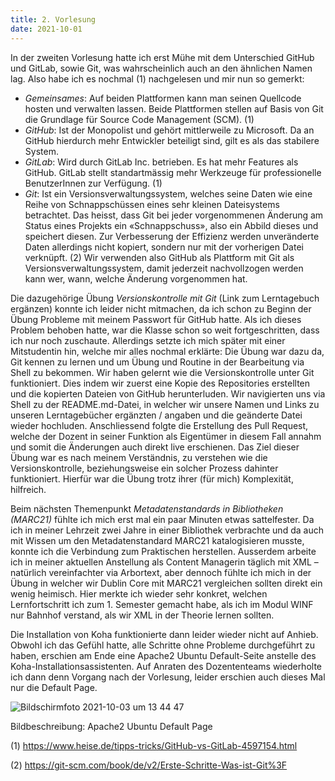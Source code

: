 ```yaml
---
title: 2. Vorlesung
date: 2021-10-01
---
```


In der zweiten Vorlesung hatte ich erst Mühe mit dem Unterschied GitHub und GitLab, sowie Git, was wahrscheinlich auch an den ähnlichen Namen lag. Also habe ich es nochmal (1) nachgelesen und mir nun so gemerkt: 
-	*Gemeinsames*: Auf beiden Plattformen kann man seinen Quellcode hosten und verwalten lassen. Beide Plattformen stellen auf Basis von Git die Grundlage für Source Code Management (SCM). (1)
-	*GitHub*: Ist der Monopolist und gehört mittlerweile zu Microsoft. Da an GitHub hierdurch mehr Entwickler beteiligt sind, gilt es als das stabilere System. 
-	*GitLab*: Wird durch GitLab Inc. betrieben. Es hat mehr Features als GitHub. GitLab stellt standartmässig mehr Werkzeuge für professionelle BenutzerInnen zur Verfügung. (1)
-	*Git*: Ist ein Versionsverwaltungssystem, welches seine Daten wie eine Reihe von Schnappschüssen eines sehr kleinen Dateisystems betrachtet. Das heisst, dass Git bei jeder vorgenommenen Änderung am Status eines Projekts ein «Schnappschuss», also ein Abbild dieses und speichert diesen. Zur Verbesserung der Effizienz werden unveränderte Daten allerdings nicht kopiert, sondern nur mit der vorherigen Datei verknüpft. (2)
Wir verwenden also GitHub als Plattform mit Git als Versionsverwaltungssystem, damit jederzeit nachvollzogen werden kann wer, wann, welche Änderung vorgenommen hat. 

Die dazugehörige Übung *Versionskontrolle mit Git* (Link zum Lerntagebuch ergänzen) konnte ich leider nicht mitmachen, da ich schon zu Beginn der Übung Probleme mit meinem Passwort für GitHub hatte. Als ich dieses Problem behoben hatte, war die Klasse schon so weit fortgeschritten, dass ich nur noch zuschaute. Allerdings setzte ich mich später mit einer Mitstudentin hin, welche mir alles nochmal erklärte: 
Die Übung war dazu da, Git kennen zu lernen und um Übung und Routine in der Bearbeitung via Shell zu bekommen. Wir haben gelernt wie die Versionskontrolle unter Git funktioniert. Dies indem wir zuerst eine Kopie des Repositories erstellten und die kopierten Dateien von GitHub herunterluden. Wir navigierten uns via Shell zu der README.md-Datei, in welcher wir unsere Namen und Links zu unseren Lerntagebücher ergänzten / angaben und die geänderte Datei wieder hochluden. Anschliessend folgte die Erstellung des Pull Request, welche der Dozent in seiner Funktion als Eigentümer in diesem Fall annahm und somit die Änderungen auch direkt live erschienen. 
Das Ziel dieser Übung war es nach meinem Verständnis, zu verstehen wie die Versionskontrolle, beziehungsweise ein solcher Prozess dahinter funktioniert. Hierfür war die Übung trotz ihrer (für mich) Komplexität, hilfreich. 

Beim nächsten Themenpunkt *Metadatenstandards in Bibliotheken (MARC21)* fühlte ich mich erst mal ein paar Minuten etwas sattelfester. Da ich in meiner Lehrzeit zwei Jahre in einer Bibliothek verbrachte und da auch mit Wissen um den Metadatenstandard MARC21 katalogisieren musste, konnte ich die Verbindung zum Praktischen herstellen. Ausserdem arbeite ich in meiner aktuellen Anstellung als Content Managerin täglich mit XML – natürlich vereinfachter via Arbortext, aber dennoch fühlte ich mich in der Übung in welcher wir Dublin Core mit MARC21 vergleichen sollten direkt ein wenig heimisch. Hier merkte ich wieder sehr konkret, welchen Lernfortschritt ich zum 1. Semester gemacht habe, als ich im Modul WINF nur Bahnhof verstand, als wir XML in der Theorie lernen sollten. 

Die Installation von Koha funktionierte dann leider wieder nicht auf Anhieb. Obwohl ich das Gefühl hatte, alle Schritte ohne Probleme durchgeführt zu haben, erschien am Ende eine Apache2 Ubuntu Default-Seite anstelle des Koha-Installationsassistenten. 
Auf Anraten des Dozententeams wiederholte ich dann denn Vorgang nach der Vorlesung, leider erschien auch dieses Mal nur die Default Page. 

![Bildschirmfoto 2021-10-03 um 13 44 47](https://user-images.githubusercontent.com/91533763/135752353-83267016-ff97-4968-ae3a-d9d8a6fe9e1d.png)

Bildbeschreibung: Apache2 Ubuntu Default Page

(1)	https://www.heise.de/tipps-tricks/GitHub-vs-GitLab-4597154.html

(2)	https://git-scm.com/book/de/v2/Erste-Schritte-Was-ist-Git%3F


